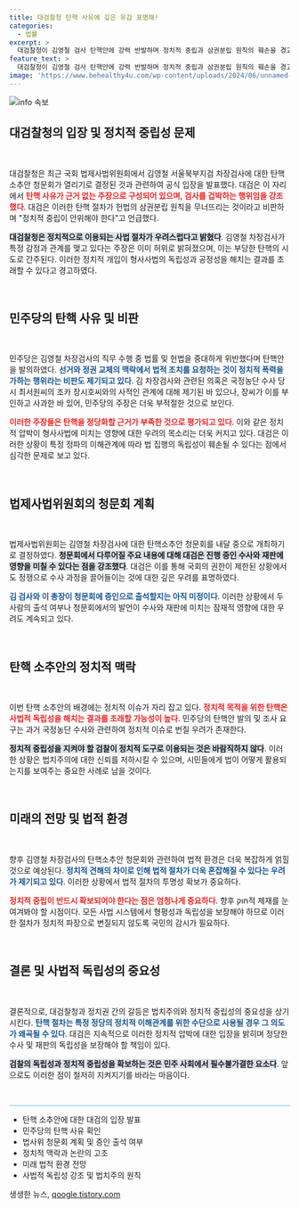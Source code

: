 ```yaml
---
title: 대검찰청 탄핵 사유에 깊은 유감 표명해!
categories:
  - 법률
excerpt: >
  대검찰청이 김영철 검사 탄핵안에 강력 반발하며 정치적 중립과 삼권분립 원칙의 훼손을 경고했습니다. 민주당의 탄핵 추진이 정치적 의도가 깔렸다는 입장으로, 이번 청문회가 검찰 내부의 갈등을 어떻게 드러낼지 귀추가 주목됩니다.
feature_text: >
  대검찰청이 김영철 검사 탄핵안에 강력 반발하며 정치적 중립과 삼권분립 원칙의 훼손을 경고했습니다. 민주당의 탄핵 추진이 정치적 의도가 깔렸다는 입장으로, 이번 청문회가 검찰 내부의 갈등을 어떻게 드러낼지 귀추가 주목됩니다.
image: 'https://www.behealthy4u.com/wp-content/uploads/2024/06/unnamed-file.png'
---
```


<p><img src="https://www.behealthy4u.com/wp-content/uploads/2024/06/unnamed-file.png" alt="info 속보" /></p>

<h2 data-ke-size="size26">대검찰청의 입장 및 정치적 중립성 문제</h2>

<p data-ke-size="size16">&nbsp;</p>

<p>대검찰청은 최근 국회 법제사법위원회에서 김영철 서울북부지검 차장검사에 대한 탄핵소추안 청문회가 열리기로 결정된 것과 관련하여 공식 입장을 발표했다. 대검은 이 자리에서 <b><span style="color: #ee2323;">탄핵 사유가 근거 없는 주장으로 구성되어 있으며, 검사를 겁박하는 행위임을 강조했다</span></b>. 대검은 이러한 탄핵 절차가 헌법의 삼권분립 원칙을 무너뜨리는 것이라고 비판하며 "정치적 중립이 안위해야 한다"고 언급했다. </p>

<p><b><span style="background-color: #21538527;">대검찰청은 정치적으로 이용되는 사법 절차가 우려스럽다고 밝혔다</span></b>. 김영철 차장검사가 특정 감정과 관계를 맺고 있다는 주장은 이미 허위로 밝혀졌으며, 이는 부당한 탄핵의 시도로 간주된다. 이러한 정치적 개입이 형사사법의 독립성과 공정성을 해치는 결과를 초래할 수 있다고 경고하였다. </p>

<p data-ke-size="size16">&nbsp;</p>

<h2 data-ke-size="size26">민주당의 탄핵 사유 및 비판</h2>

<p data-ke-size="size16">&nbsp;</p>

<p>민주당은 김영철 차장검사의 직무 수행 중 법률 및 헌법을 중대하게 위반했다며 탄핵안을 발의하였다. <b><span style="color: #1a5490;">선거와 정권 교체의 맥락에서 법적 조치를 요청하는 것이 정치적 폭력을 가하는 행위라는 비판도 제기되고 있다</span></b>. 김 차장검사와 관련된 의혹은 국정농단 수사 당시 최서원씨의 조카 장시호씨와의 사적인 관계에 대해 제기된 바 있으나, 장씨가 이를 부인하고 사과한 바 있어, 민주당의 주장은 더욱 부적절한 것으로 보인다. </p>

<p><b><span style="color: #ee2323;">이러한 주장들은 탄핵을 정당화할 근거가 부족한 것으로 평가되고 있다</span></b>. 이와 같은 정치적 압박이 형사사법에 미치는 영향에 대한 우려의 목소리는 더욱 커지고 있다. 대검은 이러한 상황이 특정 정파의 이해관계에 따라 법 집행의 독립성이 훼손될 수 있다는 점에서 심각한 문제로 보고 있다.</p>

<p data-ke-size="size16">&nbsp;</p>

<h2 data-ke-size="size26">법제사법위원회의 청문회 계획</h2>

<p data-ke-size="size16">&nbsp;</p>

<p>법제사법위원회는 김영철 차장검사에 대한 탄핵소추안 청문회를 내달 중으로 개최하기로 결정하였다. <b><span style="background-color: #21538527;">청문회에서 다루어질 주요 내용에 대해 대검은 진행 중인 수사와 재판에 영향을 미칠 수 있다는 점을 강조했다</span></b>. 대검은 이를 통해 국회의 권한이 제한된 상황에서도 정쟁으로 수사 과정을 끌어들이는 것에 대한 깊은 우려를 표명하였다. </p>

<p><b><span style="color: #1a5490;">김 검사와 이 총장이 청문회에 증인으로 출석할지는 아직 미정이다</span></b>. 이러한 상황에서 두 사람의 출석 여부나 청문회에서의 발언이 수사와 재판에 미치는 잠재적 영향에 대한 우려도 계속되고 있다. </p>

<p data-ke-size="size16">&nbsp;</p>

<h2 data-ke-size="size26">탄핵 소추안의 정치적 맥락</h2>

<p data-ke-size="size16">&nbsp;</p>

<p>이번 탄핵 소추안의 배경에는 정치적 이슈가 자리 잡고 있다. <b><span style="color: #ee2323;">정치적 목적을 위한 탄핵은 사법적 독립성을 해치는 결과를 초래할 가능성이 높다</span></b>. 민주당의 탄핵안 발의 및 조사 요구는 과거 국정농단 수사와 관련하여 정치적 이슈로 번질 우려가 존재한다. </p>

<p><b><span style="background-color: #21538527;">정치적 중립성을 지켜야 할 검찰이 정치적 도구로 이용되는 것은 바람직하지 않다</span></b>. 이러한 상황은 법치주의에 대한 신뢰를 저하시킬 수 있으며, 시민들에게 법이 어떻게 활용되는지를 보여주는 중요한 사례로 남을 것이다.</p>

<p data-ke-size="size16">&nbsp;</p>

<h2 data-ke-size="size26">미래의 전망 및 법적 환경</h2>

<p data-ke-size="size16">&nbsp;</p>

<p>향후 김영철 차장검사의 탄핵소추안 청문회와 관련하여 법적 환경은 더욱 복잡하게 얽힐 것으로 예상된다. <b><span style="color: #1a5490;">정치적 견해의 차이로 인해 법적 절차가 더욱 혼잡해질 수 있다는 우려가 제기되고 있다</span></b>. 이러한 상황에서 법적 절차의 투명성 확보가 중요하다. </p>

<p><b><span style="color: #ee2323;">정치적 중립이 반드시 확보되어야 한다는 점은 엄청나게 중요하다</span></b>. 향후 חוק적 제재를 눈여겨봐야 할 시점이다. 모든 사법 시스템에서 형평성과 독립성을 보장해야 하므로 이러한 절차가 정치적 파장으로 변질되지 않도록 국민의 감시가 필요하다. </p>

<p data-ke-size="size16">&nbsp;</p>

<h2 data-ke-size="size26">결론 및 사법적 독립성의 중요성</h2>

<p data-ke-size="size16">&nbsp;</p>

<p>결론적으로, 대검찰청과 정치권 간의 갈등은 법치주의와 정치적 중립성의 중요성을 상기시킨다. <b><span style="color: #1a5490;">탄핵 절차는 특정 정당의 정치적 이해관계를 위한 수단으로 사용될 경우 그 의도가 왜곡될 수 있다</span></b>. 대검은 지속적으로 이러한 정치적 압박에 대한 입장을 밝히며 정당한 수사 및 재판의 독립성을 보장해야 할 책임이 있다. </p>

<p><b><span style="background-color: #21538527;">검찰의 독립성과 정치적 중립성을 확보하는 것은 민주 사회에서 필수불가결한 요소다</span></b>. 앞으로도 이러한 점이 철저히 지켜지기를 바라는 마음이다.</p>

<p data-ke-size="size16">&nbsp;</p>

<hr style="height: 1px; border: none; background-color: #66b2fa;"/>

<ul>
    <li>탄핵 소추안에 대한 대검의 입장 발표</li>
    <li>민주당의 탄핵 사유 확인</li>
    <li>법사위 청문회 계획 및 증인 출석 여부</li>
    <li>정치적 맥락과 논란의 고조</li>
    <li>미래 법적 환경 전망</li>
    <li>사법적 독립성 강조 및 법치주의 원칙</li>
</ul>
생생한 뉴스, <a href="https://qoogle.tistory.com" rel="dofollow">qoogle.tistory.com</a>


